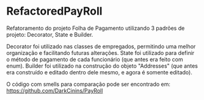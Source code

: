 # RefactoredPayRoll
Refatoramento do projeto Folha de Pagamento utilizando 3 padrões de projeto: Decorator, State e Builder.

Decorator foi utilizado nas classes de empregados, permitindo uma melhor organização e facilitando futuras alterações.
State foi utilizado para definir o método de pagamento de cada funcionário (que antes era feito com enum).
Builder foi utilizado na construção do objeto "Addresses" (que antes era construído e editado dentro dele mesmo, e agora é somente editado).

O código com smells para comparação pode ser encontrado em: https://github.com/DarkCinins/PayRoll
